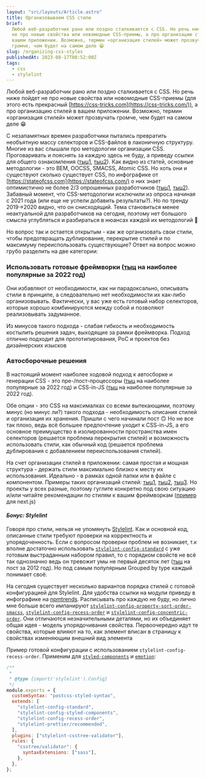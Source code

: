 ```yaml
---
layout: "src/layouts/Article.astro"
title: Организовываем CSS стили
brief:
  Любой веб-разработчик рано или поздно сталкивается с CSS. Но речь ниже пойдет
  не про новые свойства или новомодные CSS-приемы, а про организацию стилей в
  вашем приложении. Возможно, термин «организация стилей» может прозвучать
  громче, чем будет на самом деле 😁
slug: /organizing-css-styles
publishedAt: 2023-08-17T08:52:00Z
tags:
  - css
  - stylelint
---
```


Любой веб-разработчик рано или поздно сталкивается с CSS. Но речь ниже пойдет не
про новые свойства или новомодные CSS-приемы (для этого есть прекрасный
[https://css-tricks.com](https://css-tricks.com/)), а про организацию стилей в
вашем приложении. Возможно, термин «организация стилей» может прозвучать громче,
чем будет на самом деле 😁

С незапамятных времен разработчики пытались превратить необъятную массу селекторов и CSS-файлов в лаконичную структуру. Многие из вас слышали про
методологии организации CSS. Проговаривать и пояснять за каждую здесь не буду, а
приведу ссылки для общего ознакомления
([тыц1](https://css-tricks.com/methods-organize-css/),
[тыц2](https://www.creativebloq.com/features/a-web-designers-guide-to-css-methodologies)).
Как видно из статей, основные методологии - это BEM, OOCSS, SMACSS, Atomic CSS.
Но хоть они и существуют сколько существует CSS, по инфографике от
[https://stateofcss.com](https://stateofcss.com/) о них знает оптимистично не
более 2/3 опрошенных разработчиков
([тыц1](https://2019.stateofcss.com/technologies/methodologies/),
[тыц2](https://2020.stateofcss.com/en-US/technologies/methodologies/)). Забавный
момент, что CSS-методологии исключили из опроса начиная с 2021 года (или еще не
успели добавить результаты?). Но по тренду 2019->2020 видно, что он снисходящий.
Тема становиться менее неактуальной для разработчиков на сегодня, поэтому нет
большого смысла углубляться и разбираться в нюансах каждой их методологий 👹

Но вопрос так и остается открытым - как же организовать свои стили, чтобы
предотвращать дублирование, перекрытие стилей и по максимуму переиспользовать
существующие? Ответ на вопрос можно грубо разделить на две категории:

### Использовать готовые фреймворки ([тыц](https://2022.stateofcss.com/en-US/css-frameworks/) на наиболее популярные за 2022 год)

Они избавляют от необходимости, как ни парадоксально, описывать стили в
принципе, а следовательно нет необходимости их как-либо организовывать.
Фактически, у вас уже есть готовый набор селекторов, которые хорошо
комбинируются между собой и позволяют реализовывать задуманное.

Из минусов такого подхода - слабая гибкость и необходимость костылить решения
задач, выходящие за рамки фреймворка. Подход отлично подходит для
прототипирования, PoC и проектов без дизайнерских изысков

### Автосборочные решения

В настоящий момент наиболее ходовой подход к автосборке и генерации CSS - это
пре-/пост-процессоры ([тыц](https://2022.stateofcss.com/en-US/other-tools/) на
наиболее популярные за 2022 год) и CSS-in-JS
([тыц](https://2022.stateofcss.com/en-US/css-in-js/) на наиболее популярные за
2022 год).

Обе опции - это CSS на максималках со всеми вытекающими, поэтому минус (но минус
ли?) такого подхода - необходимость описания стилей и организация их хранения.
Пришли с чего начинали пост 🙃 Но не все так плохо, ведь всё большее
предпочтение уходит к CSS-in-JS, а его основное преимущество в изолированности
пространства имен селекторов (решается проблема перекрытия стилей) и возможность
использовать стили, как обычный код (решается проблема дублирования с
добавлением переиспользования стилей).

На счет организации стилей в приложении: самая простая и мощная структура -
держать стили максимально близко к месту их использования. Идеально - в рамках
одной папки или в файле с компонентом. Примеры таких организаций стилей:
[тыц1](https://blog.logrocket.com/styling-react-5-ways-style-react-apps/),
[тыц2](https://www.taniarascia.com/react-architecture-directory-structure/),
[тыц3](https://medium.com/@kmathy/angular-tips-and-tricks-for-css-structure-cb73fa50f0e8).
Но проекты у всех разные, поэтому гуглите конкретно под свою ситуацию и/или
читайте рекомендации по стилям к вашим фреймворкам
([пример](https://nextjs.org/docs/app/building-your-application/styling) для
next.js)

#### _Бонус: Stylelint_

Говоря про стили, нельзя не упомянуть [Stylelint](https://stylelint.io/). Как и
основной код, описанные стили требуют проверки на корректность и
упорядоченность. Если с вопросом проверки проблем не возникает, т.к вполне
достаточно использовать
[`stylelint-config-standard`](https://www.npmjs.com/package/stylelint-config-standard)
с уже готовым выстраданным набором правил, то с порядком свойств не всё так
однозначно ведь он тревожит умы не первый десяток лет
([тыц](https://css-tricks.com/poll-results-how-do-you-order-your-css-properties/)
на пост за 2012 год). Но под самым популярным Grouped by type каждый понимает
своё.

На сегодня существует несколько вариантов порядка стилей с готовой конфигурацией
для Stylelint. Для удобства ссылки на модули приведу в инфографике на
[npmtrends](https://npmtrends.com/stylelint-config-clean-order-vs-stylelint-config-concentric-order-vs-stylelint-config-idiomatic-order-vs-stylelint-config-property-sort-order-smacss-vs-stylelint-config-rational-order-vs-stylelint-config-recess-order).
Расписывать про каждую не буду, но лично мне больше всего импанируют
[`stylelint-config-property-sort-order-smacss`](https://www.npmjs.com/package/stylelint-config-property-sort-order-smacss),
[`stylelint-config-recess-order`](https://npmjs.com/package/stylelint-config-recess-order)
и
[`stylelint-config-concentric-order`](https://www.npmjs.com/package/stylelint-config-concentric-order).
Они отличаются незначительными деталями, но их объединяет общая идея - модель
упорядочивания свойства. Первоочередно идут те свойства, которые влияют на то,
как элемент вписан в страницу к свойствах изменяющим внешний вид элемента

Пример готовой конфигурации с использованием `stylelint-config-recess-order`.
Применим для [`styled-components`](https://styled-components.com/) и
[`emotion`](https://emotion.sh/):

```js title="stylelint.config.cjs"
/**
 *
 * @type {import('stylelint').Config}
 */
module.exports = {
  customSyntax: "postcss-styled-syntax",
  extends: [
    "stylelint-config-standard",
    "stylelint-config-styled-components",
    "stylelint-config-recess-order",
    "stylelint-prettier/recommended",
  ],
  plugins: ["stylelint-csstree-validator"],
  rules: {
    "csstree/validator": {
      syntaxExtensions: ["sass"],
    },
  },
};
```
